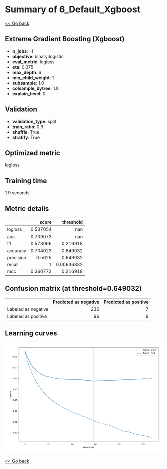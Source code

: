 # Summary of 6_Default_Xgboost

[<< Go back](../README.md)


## Extreme Gradient Boosting (Xgboost)
- **n_jobs**: -1
- **objective**: binary:logistic
- **eval_metric**: logloss
- **eta**: 0.075
- **max_depth**: 6
- **min_child_weight**: 1
- **subsample**: 1.0
- **colsample_bytree**: 1.0
- **explain_level**: 0

## Validation
 - **validation_type**: split
 - **train_ratio**: 0.9
 - **shuffle**: True
 - **stratify**: True

## Optimized metric
logloss

## Training time

1.9 seconds

## Metric details
|           |    score |    threshold |
|:----------|---------:|-------------:|
| logloss   | 0.537054 | nan          |
| auc       | 0.709073 | nan          |
| f1        | 0.573066 |   0.216918   |
| accuracy  | 0.704023 |   0.649032   |
| precision | 0.5625   |   0.649032   |
| recall    | 1        |   0.00636832 |
| mcc       | 0.360772 |   0.216918   |


## Confusion matrix (at threshold=0.649032)
|                     |   Predicted as negative |   Predicted as positive |
|:--------------------|------------------------:|------------------------:|
| Labeled as negative |                     236 |                       7 |
| Labeled as positive |                      96 |                       9 |

## Learning curves
![Learning curves](learning_curves.png)

[<< Go back](../README.md)
